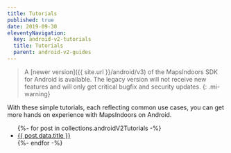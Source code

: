 ```yaml
---
title: Tutorials
published: true
date: 2019-09-30
eleventyNavigation:
  key: android-v2-tutorials
  title: Tutorials
  parent: android-v2-guides
---
```


> A [newer version]({{ site.url }}/android/v3) of the MapsIndoors SDK for Android is available. The legacy version will not receive new features and will only get critical bugfix and security updates.
{: .mi-warning}

With these simple tutorials, each reflecting common use cases, you can get more hands on experience with MapsIndoors on Android.

<ul>
    {%- for post in collections.androidV2Tutorials -%}
      <li>
        <a href="{{ post.data.permalink }}">{{ post.data.title }}</a>
      </li>
    {%- endfor -%}
  </ul>
